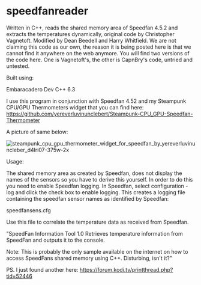# speedfanreader
 
Written in C++, reads the shared memory area of Speedfan 4.5.2 and extracts the temperatures dynamically, original code by Christopher Vagnetoft. 
Modified by Dean Beedell and Harry Whitfield. We are not claiming this code as our own, the reason it is being posted here is that we cannot find it anywhere on the web anymore. You will find two versions of the code here. One is Vagnetoft's, the other is CapnBry's code, untried and untested. 

Built using: 

Embaracadero Dev C++ 6.3

I use this program in conjunction with Speedfan 4.52 and my Steampunk CPU/GPU Thermometers widget that you can find here:
https://github.com/yereverluvinunclebert/Steampunk-CPU_GPU-Speedfan-Thermometer

A picture of same below:

![steampunk_cpu_gpu_thermometer_widget_for_speedfan_by_yereverluvinuncleber_d4lri07-375w-2x](https://github.com/yereverluvinunclebert/speedfan-shared-memory-reader-C--/assets/2788342/c89110ec-0f26-4d46-b1d8-0b1b6e051366)

Usage:

The shared memory area as created by Speedfan, does not display the names of the sensors so you have to derive this yourself. In order to do this you need to enable Speedfan logging. In Speedfan, select configuration - log and click the check box to enable logging. This creates a logging file containing the speedfan sensor names as identified by Speedfan:

speedfansens.cfg

Use this file to correlate the temperature data as received from Speedfan.

"SpeedFan Information Tool 1.0
Retrieves temperature information from SpeedFan and outputs it to the console.

Note: This is probably the only sample available on the internet on how to
access SpeedFans shared memory using C++. Disturbing, isn't it?"

PS. I just found another here: https://forum.kodi.tv/printthread.php?tid=52446

